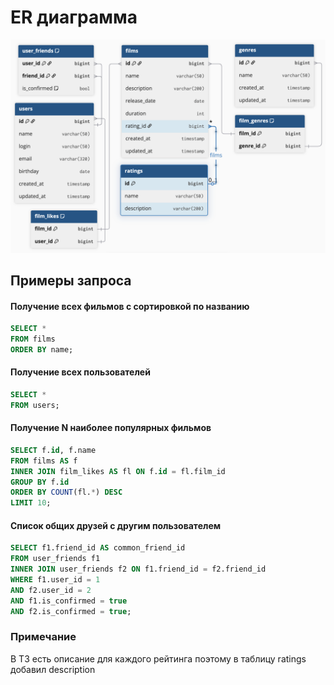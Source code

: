 # ER диаграмма
![ERdiagram.png](ERdiagram.png)

## Примеры запроса
#### Получение всех фильмов c сортировкой по названию
```sql
SELECT *
FROM films
ORDER BY name;
```
#### Получение всех пользователей
```sql
SELECT *
FROM users;
```

#### Получение N наиболее популярных фильмов
```sql
SELECT f.id, f.name 
FROM films AS f 
INNER JOIN film_likes AS fl ON f.id = fl.film_id
GROUP BY f.id 
ORDER BY COUNT(fl.*) DESC
LIMIT 10;
```

#### Список общих друзей с другим пользователем
```sql
SELECT f1.friend_id AS common_friend_id
FROM user_friends f1
INNER JOIN user_friends f2 ON f1.friend_id = f2.friend_id
WHERE f1.user_id = 1
AND f2.user_id = 2
AND f1.is_confirmed = true
AND f2.is_confirmed = true;
```

### Примечание
В ТЗ есть описание для каждого рейтинга поэтому в таблицу ratings добавил description